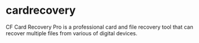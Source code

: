 cardrecovery
============

CF Card Recovery Pro is a professional card and file recovery tool that can recover multiple files from various of digital devices.
